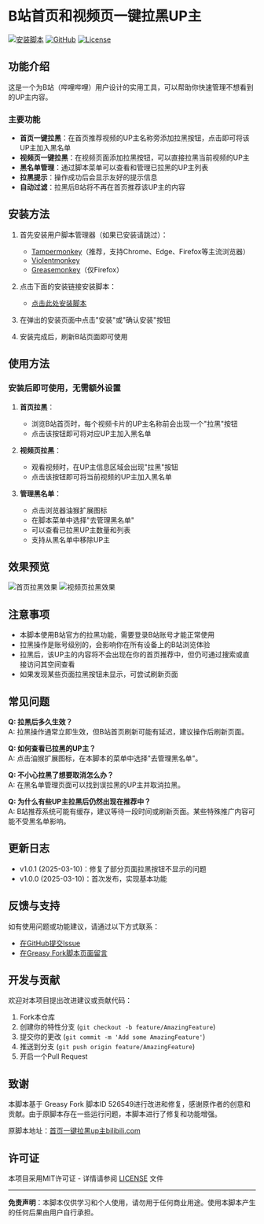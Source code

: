 # B站首页和视频页一键拉黑UP主

[![安装脚本](https://img.shields.io/badge/安装脚本-Greasy%20Fork-red.svg)](https://greasyfork.org/zh-CN/scripts/529390-B站首页和视频页一键拉黑UP主)
[![GitHub](https://img.shields.io/badge/GitHub-仓库-blue.svg)](https://github.com/codertesla/bilibili-1-click-blocker)
[![License](https://img.shields.io/badge/License-MIT-green.svg)](https://github.com/codertesla/bilibili-1-click-blocker/blob/main/LICENSE)

## 功能介绍

这是一个为B站（哔哩哔哩）用户设计的实用工具，可以帮助你快速管理不想看到的UP主内容。

### 主要功能

- **首页一键拉黑**：在首页推荐视频的UP主名称旁添加拉黑按钮，点击即可将该UP主加入黑名单
- **视频页一键拉黑**：在视频页面添加拉黑按钮，可以直接拉黑当前视频的UP主
- **黑名单管理**：通过脚本菜单可以查看和管理已拉黑的UP主列表
- **拉黑提示**：操作成功后会显示友好的提示信息
- **自动过滤**：拉黑后B站将不再在首页推荐该UP主的内容

## 安装方法

1. 首先安装用户脚本管理器（如果已安装请跳过）：
   - [Tampermonkey](https://www.tampermonkey.net/)（推荐，支持Chrome、Edge、Firefox等主流浏览器）
   - [Violentmonkey](https://violentmonkey.github.io/)
   - [Greasemonkey](https://addons.mozilla.org/en-US/firefox/addon/greasemonkey/)（仅Firefox）

2. 点击下面的安装链接安装脚本：
   - [点击此处安装脚本](https://greasyfork.org/zh-CN/scripts/529390-B站首页和视频页一键拉黑UP主)

3. 在弹出的安装页面中点击"安装"或"确认安装"按钮

4. 安装完成后，刷新B站页面即可使用

## 使用方法

### 安装后即可使用，无需额外设置

1. **首页拉黑**：
   - 浏览B站首页时，每个视频卡片的UP主名称前会出现一个"拉黑"按钮
   - 点击该按钮即可将对应UP主加入黑名单

2. **视频页拉黑**：
   - 观看视频时，在UP主信息区域会出现"拉黑"按钮
   - 点击该按钮即可将当前视频的UP主加入黑名单

3. **管理黑名单**：
   - 点击浏览器油猴扩展图标
   - 在脚本菜单中选择"去管理黑名单"
   - 可以查看已拉黑UP主数量和列表
   - 支持从黑名单中移除UP主

## 效果预览

![首页拉黑效果](https://raw.githubusercontent.com/codertesla/bilibili-1-click-blocker/main/screenshots/homepage.avif)
![视频页拉黑效果](https://raw.githubusercontent.com/codertesla/bilibili-1-click-blocker/main/screenshots/videopage.avif)

## 注意事项

- 本脚本使用B站官方的拉黑功能，需要登录B站账号才能正常使用
- 拉黑操作是账号级别的，会影响你在所有设备上的B站浏览体验
- 拉黑后，该UP主的内容将不会出现在你的首页推荐中，但仍可通过搜索或直接访问其空间查看
- 如果发现某些页面拉黑按钮未显示，可尝试刷新页面

## 常见问题

**Q: 拉黑后多久生效？**  
A: 拉黑操作通常立即生效，但B站首页刷新可能有延迟，建议操作后刷新页面。

**Q: 如何查看已拉黑的UP主？**  
A: 点击油猴扩展图标，在本脚本的菜单中选择"去管理黑名单"。

**Q: 不小心拉黑了想要取消怎么办？**  
A: 在黑名单管理页面可以找到误拉黑的UP主并取消拉黑。

**Q: 为什么有些UP主拉黑后仍然出现在推荐中？**  
A: B站推荐系统可能有缓存，建议等待一段时间或刷新页面。某些特殊推广内容可能不受黑名单影响。

## 更新日志

- v1.0.1 (2025-03-10)：修复了部分页面拉黑按钮不显示的问题
- v1.0.0 (2025-03-10)：首次发布，实现基本功能

## 反馈与支持

如有使用问题或功能建议，请通过以下方式联系：
- [在GitHub提交Issue](https://github.com/codertesla/bilibili-1-click-blocker/issues)
- [在Greasy Fork脚本页面留言](https://greasyfork.org/zh-CN/scripts/529390-B站首页和视频页一键拉黑UP主/feedback)

## 开发与贡献

欢迎对本项目提出改进建议或贡献代码：

1. Fork本仓库
2. 创建你的特性分支 (`git checkout -b feature/AmazingFeature`)
3. 提交你的更改 (`git commit -m 'Add some AmazingFeature'`)
4. 推送到分支 (`git push origin feature/AmazingFeature`)
5. 开启一个Pull Request

## 致谢

本脚本基于 Greasy Fork 脚本ID 526549进行改进和修复，感谢原作者的创意和贡献。由于原脚本存在一些运行问题，本脚本进行了修复和功能增强。

原脚本地址：[首页一键拉黑up主bilibili.com](https://greasyfork.org/zh-CN/scripts/526549-首页一键拉黑up主bilibili-com)

## 许可证

本项目采用MIT许可证 - 详情请参阅 [LICENSE](https://github.com/codertesla/bilibili-1-click-blocker/blob/main/LICENSE) 文件

---

**免责声明**：本脚本仅供学习和个人使用，请勿用于任何商业用途。使用本脚本产生的任何后果由用户自行承担。